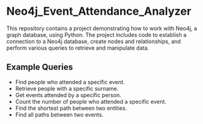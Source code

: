 # Neo4j_Event_Attendance_Analyzer

This repository contains a project demonstrating how to work with Neo4j, a graph database, using Python. The project includes code to establish a connection to a Neo4j database, create nodes and relationships, and perform various queries to retrieve and manipulate data.

## Example Queries
- Find people who attended a specific event.
- Retrieve people with a specific surname.
- Get events attended by a specific person.
- Count the number of people who attended a specific event.
- Find the shortest path between two entities.
- Find all paths between two events.

